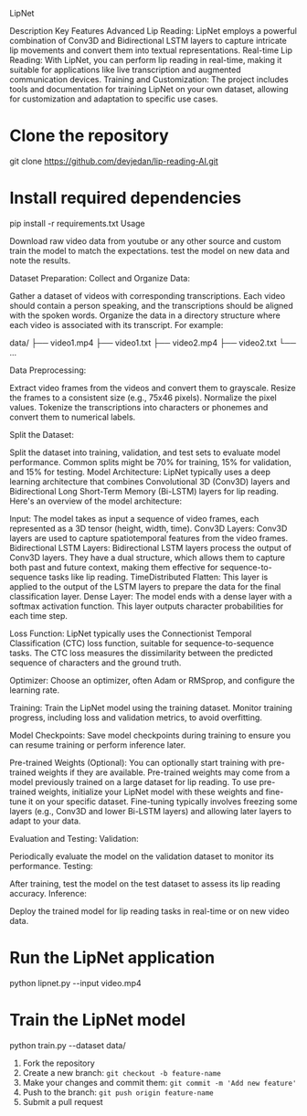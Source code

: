 LipNet

Description
Key Features
Advanced Lip Reading: LipNet employs a powerful combination of Conv3D and Bidirectional LSTM layers to capture intricate lip movements and convert them into textual representations.
Real-time Lip Reading: With LipNet, you can perform lip reading in real-time, making it suitable for applications like live transcription and augmented communication devices.
Training and Customization: The project includes tools and documentation for training LipNet on your own dataset, allowing for customization and adaptation to specific use cases.



# Clone the repository
git clone https://github.com/devjedan/lip-reading-AI.git

# Install required dependencies
pip install -r requirements.txt
Usage

Download raw video data from youtube or any other source and custom train the model to match the expectations.
test the model on new data and note the results.

Dataset Preparation:
Collect and Organize Data:

Gather a dataset of videos with corresponding transcriptions. Each video should contain a person speaking, and the transcriptions should be aligned with the spoken words.
Organize the data in a directory structure where each video is associated with its transcript. For example:

data/
├── video1.mp4
├── video1.txt
├── video2.mp4
├── video2.txt
└── ...

Data Preprocessing:

Extract video frames from the videos and convert them to grayscale.
Resize the frames to a consistent size (e.g., 75x46 pixels).
Normalize the pixel values.
Tokenize the transcriptions into characters or phonemes and convert them to numerical labels.

Split the Dataset:

Split the dataset into training, validation, and test sets to evaluate model performance. Common splits might be 70% for training, 15% for validation, and 15% for testing.
Model Architecture:
LipNet typically uses a deep learning architecture that combines Convolutional 3D (Conv3D) layers and Bidirectional Long Short-Term Memory (Bi-LSTM) layers for lip reading. Here's an overview of the model architecture:

Input: The model takes as input a sequence of video frames, each represented as a 3D tensor (height, width, time).
Conv3D Layers: Conv3D layers are used to capture spatiotemporal features from the video frames.
Bidirectional LSTM Layers: Bidirectional LSTM layers process the output of Conv3D layers. They have a dual structure, which allows them to capture both past and future context, making them effective for sequence-to-sequence tasks like lip reading.
TimeDistributed Flatten: This layer is applied to the output of the LSTM layers to prepare the data for the final classification layer.
Dense Layer: The model ends with a dense layer with a softmax activation function. This layer outputs character probabilities for each time step.

Loss Function:
LipNet typically uses the Connectionist Temporal Classification (CTC) loss function, suitable for sequence-to-sequence tasks. The CTC loss measures the dissimilarity between the predicted sequence of characters and the ground truth.

Optimizer:
Choose an optimizer, often Adam or RMSprop, and configure the learning rate.

Training:
Train the LipNet model using the training dataset.
Monitor training progress, including loss and validation metrics, to avoid overfitting.

Model Checkpoints:
Save model checkpoints during training to ensure you can resume training or perform inference later.

Pre-trained Weights (Optional):
You can optionally start training with pre-trained weights if they are available. Pre-trained weights may come from a model previously trained on a large dataset for lip reading.
To use pre-trained weights, initialize your LipNet model with these weights and fine-tune it on your specific dataset.
Fine-tuning typically involves freezing some layers (e.g., Conv3D and lower Bi-LSTM layers) and allowing later layers to adapt to your data.

Evaluation and Testing:
Validation:

Periodically evaluate the model on the validation dataset to monitor its performance.
Testing:

After training, test the model on the test dataset to assess its lip reading accuracy.
Inference:

Deploy the trained model for lip reading tasks in real-time or on new video data.

# Run the LipNet application
python lipnet.py --input video.mp4




# Train the LipNet model
python train.py --dataset data/



1. Fork the repository
2. Create a new branch: `git checkout -b feature-name`
3. Make your changes and commit them: `git commit -m 'Add new feature'`
4. Push to the branch: `git push origin feature-name`
5. Submit a pull request
